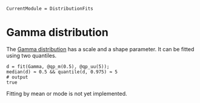 ```@meta
CurrentModule = DistributionFits
```

# Gamma distribution

The [Gamma distribution](https://juliastats.org/Distributions.jl/stable/univariate/#Distributions.Gamma) has a scale and a shape parameter.
It can be fitted using two quantiles.

```jldoctest; output = false, setup = :(using DistributionFits,Optim)
d = fit(Gamma, @qp_m(0.5), @qp_uu(5));
median(d) ≈ 0.5 && quantile(d, 0.975) ≈ 5
# output
true
```

Fitting by mean or mode is not yet implemented.


